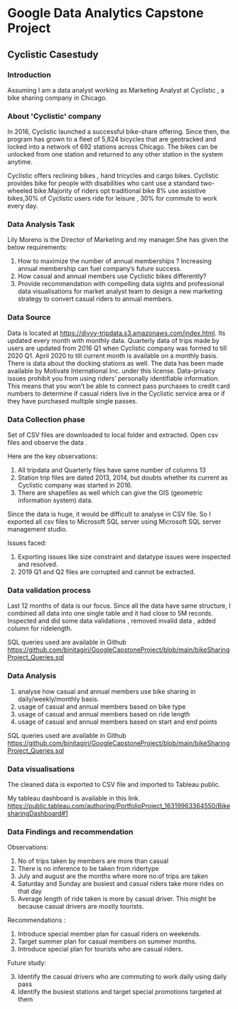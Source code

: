 

# Google Data Analytics Capstone Project

## Cyclistic Casestudy

### Introduction

Assuming I am a data analyst working as Marketing Analyst at Cyclistic , a bike sharing company in Chicago.

### About 'Cyclistic' company

In 2016, Cyclistic launched a successful bike-share offering. Since then, the program has grown to a fleet of 5,824 bicycles that are geotracked and locked into a network of 692 stations across Chicago. The bikes can be unlocked from one station and returned to any other station in the system anytime. 

Cyclistic offers reclining bikes , hand tricycles and cargo bikes. Cyclistic provides bike for people with disabilities who cant use a standard two-wheeled bike.Majority of riders opt traditional bike
8% use assistive bikes,30% of Cyclistic users ride for leisure , 30% for commute to work every day.

### Data Analysis Task

Lily Moreno is the Director of Marketing and my manager.She has given the below requirements:
1.	How to maximize the number of annual memberships ? Increasing annual membership can fuel company’s future success.
2.	How casual and annual members use Cyclistic bikes differently?
3.	Provide recommendation with compelling data sights and professional data visualisations for market analyst team to design a new marketing strategy to convert casual riders to annual members.

### Data Source

Data is located at https://divvy-tripdata.s3.amazonaws.com/index.html. Its updated every month with monthly data. Quarterly data of trips made by users are updated from 2016 Q1 when Cyclistic company was formed to till 2020 Q1. April 2020 to till current month is available on a monthly basis. There is data about the docking stations as well.
The data has been made available by Motivate International Inc. under this license.
Data-privacy issues prohibit you from using riders’ personally identifiable information. This means that you won’t be able to connect pass purchases to credit card numbers to determine if casual riders live in the Cyclistic service area or if they have purchased multiple single passes.

### Data Collection phase

Set of CSV files are downloaded to local folder and extracted. Open csv files and observe the data .

Here are the key observations:

1. All tripdata and Quarterly files have same number of columns 13
2. Station trip files are dated 2013, 2014, but doubts whether its current as Cyclistic company was started in 2016. 
3. There are shapefiles as well which can give the GIS (geometric information system) data.

Since the data is huge, it would be difficult to analyse in CSV file. So I exported all csv files to Microsoft SQL server using Microsoft SQL server management studio.

Issues faced:

1. Exporting issues like size constraint and datatype issues were inspected and resolved.
2. 2019 Q1 and Q2 files are corrupted and cannot be extracted.

### Data validation process


Last 12 months of data is our focus. Since all the data have same structure, I combined all data into one single table and it had close to 5M records. Inspected and did some data validations , removed invalid data , added column for ridelength.

SQL queries used are available in Github 
https://github.com/binitagiri/GoogleCapstoneProject/blob/main/bikeSharingProject_Queries.sql

### Data Analysis

1. analyse how casual and annual members use bike sharing in daily/weekly/monthly basis.
2. usage of casual and annual members based on bike type
3. usage of casual and annual members based on ride length
4. usage of casual and annual members based on start and end points

SQL queries used are available in Github 
https://github.com/binitagiri/GoogleCapstoneProject/blob/main/bikeSharingProject_Queries.sql


### Data visualisations

The cleaned data is exported to CSV file and imported to Tableau public.

My tableau dashboard is available in this link.
https://public.tableau.com/authoring/PortfolioProject_16319963364550/BikesharingDashboard#1

### Data Findings and recommendation

Observations:
1.	No of trips taken by members are more than casual
2.	There is no inference to be taken from ridertype
3.	July and august are the months where more no:of trips are taken
4.	Saturday and Sunday are busiest and casual riders take more rides on that day
5.	Average length of ride taken is more by casual driver. This might be because casual drivers are mostly tourists.

Recommendations :
1.	Introduce special member plan for casual riders on weekends.
2.	Target summer plan for casual members on summer months.
3.	Introduce special plan for tourists who are casual riders.

Future study: 

3.	Identify the casual drivers who are commuting to work daily using daily pass
4.	Identify the busiest stations and target special promotions targeted at them
